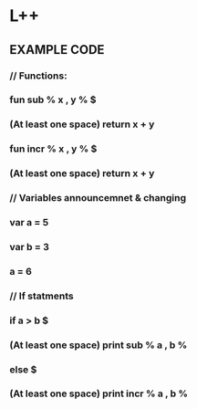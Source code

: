 # L++

## EXAMPLE CODE

### // Functions:
### fun  sub % x , y % $
### (At least one space) return x + y 

### fun  incr % x , y % $
### (At least one space) return x + y 

### // Variables announcemnet & changing   
### var a = 5
### var b = 3
### a = 6

### // If statments
### if a > b $
### (At least one space) print sub %  a , b %
### else $
### (At least one space) print incr %  a , b %
